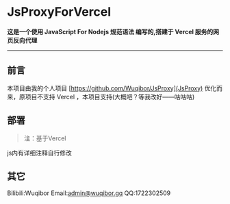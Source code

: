 # JsProxyForVercel
**这是一个使用 JavaScript For Nodejs 规范语法 编写的,搭建于 Vercel 服务的网页反向代理**

----

## 前言

本项目由我的个人项目 [https://github.com/Wuqibor/JsProxy](JsProxy) 优化而来，原项目不支持 Vercel ，本项目支持(大概吧？等我改好——咕咕咕)

## 部署

>注：基于Vercel

js内有详细注释自行修改

## 其它

Bilibili:Wuqibor
Email:admin@wuqibor.gq
QQ:1722302509
